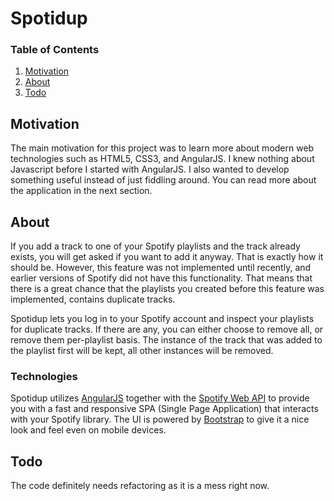 # Spotidup

### Table of Contents

1. [Motivation](#motivation)
2. [About](#about)
3. [Todo](#todo)

## Motivation

The main motivation for this project was to learn more about modern web technologies such as HTML5, CSS3, and AngularJS. I knew nothing about Javascript before I started with AngularJS. I also wanted to develop something useful instead of just fiddling around. You can read more about the application in the next section.

## About

If you add a track to one of your Spotify playlists and the track already exists, you will get asked if you want to add it anyway. That is exactly how it should be. However, this feature was not implemented until recently, and earlier versions of Spotify did not have this functionality. That means that there is a great chance that the playlists you created before this feature was implemented, contains duplicate tracks.

Spotidup lets you log in to your Spotify account and inspect your playlists for duplicate tracks. If there are any, you can either choose to remove all, or remove them per-playlist basis. The instance of the track that was added to the playlist first will be kept, all other instances will be removed.

### Technologies

Spotidup utilizes [AngularJS](https://angularjs.org) together with the [Spotify Web API](https://developer.spotify.com/web-api/) to provide you with a fast and responsive SPA (Single Page Application) that interacts with your Spotify library. The UI is powered by [Bootstrap](http://getbootstrap.com) to give it a nice look and feel even on mobile devices.

## Todo

The code definitely needs refactoring as it is a mess right now.
